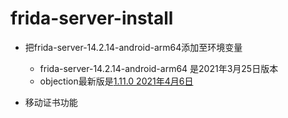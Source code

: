 # frida-server-install

- 把frida-server-14.2.14-android-arm64添加至环境变量

  - frida-server-14.2.14-android-arm64 是2021年3月25日版本 
  - objection最新版是[1.11.0 2021年4月6日](https://github.com/sensepost/objection/releases/tag/1.11.0)

- 移动证书功能

  
